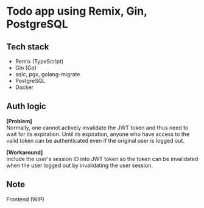 # Todo app using Remix, Gin, PostgreSQL

## Tech stack
- Remix (TypeScript)
- Gin (Go)
- sqlc, pgx, golang-migrate
- PostgreSQL
- Docker

## Auth logic
**[Problem]**  
Normally, one cannot actively invalidate the JWT token and thus need to wait for its expiration. Until its expiration, anyone who have access to the valid token can be authenticated even if the original user is logged out.

**[Workaround]**  
Include the user's session ID into JWT token so the token can be invalidated when the user logged out by invalidating the user session.

## Note
Frontend (WIP)
